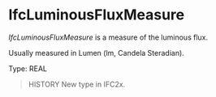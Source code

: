 # IfcLuminousFluxMeasure

_IfcLuminousFluxMeasure_ is a measure of the luminous flux.<!-- end of definition -->

Usually measured in Lumen (lm, Candela Steradian).

Type: REAL

> HISTORY  New type in IFC2x.
